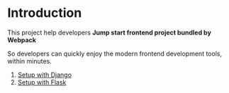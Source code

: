 # Introduction

This project help developers **Jump start frontend project bundled by Webpack**

So developers can quickly enjoy the modern frontend development tools, within minutes.

1. [Setup with Django](setup_with_django)
1. [Setup with Flask](setup_with_flask)

